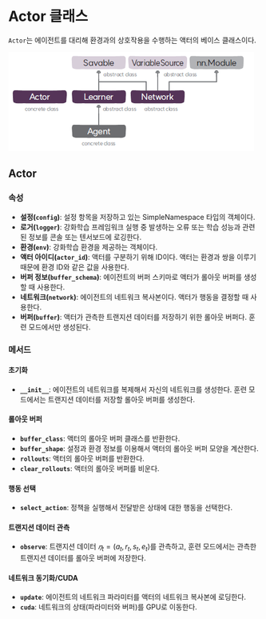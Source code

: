 # Actor 클래스
`Actor`는 에이전트를 대리해 환경과의 상호작용을 수행하는 액터의 베이스 클래스이다.

![Agent 클래스 구성도](img/class_diagram.png)

## Actor
### 속성
* **설정(`config`)**: 설정 항목을 저장하고 있는 SimpleNamespace 타입의 객체이다.
* **로거(`logger`)**: 강화학습 프레임워크 실행 중 발생하는 오류 또는 학습 성능과 관련된 정보를 콘솔 또는 텐서보드에 로깅한다.
* **환경(`env`)**: 강화학습 환경을 제공하는 객체이다.
* **액터 아이디(`actor_id`)**: 액터를 구분하기 위해 ID이다. 액터는 환경과 쌍을 이루기 때문에 환경 ID와 같은 값을 사용한다.
* **버퍼 정보(`buffer_schema`)**: 에이전트의 버퍼 스키마로 액터가 롤아웃 버퍼를 생성할 때 사용한다.
* **네트워크(`network`)**: 에이전트의 네트워크 복사본이다. 액터가 행동을 결정할 때 사용한다.
* **버퍼(`buffer`)**: 액터가 관측한 트랜지션 데이터를 저장하기 위한 롤아웃 버퍼다. 훈련 모드에서만 생성된다.

### 메서드
#### 초기화
* **`__init__`**: 에이전트의 네트워크를 복제해서 자신의 네트워크를 생성한다. 훈련 모드에서는 트랜지션 데이터를 저장할 롤아웃 버퍼를 생성한다.
#### 롤아웃 버퍼
* **`buffer_class`**: 액터의 롤아웃 버퍼 클래스를 반환한다.
* **`buffer_shape`**: 설정과 환경 정보를 이용해서 액터의 롤아웃 버퍼 모양을 계산한다.
* **`rollouts`**: 액터의 롤아웃 버퍼를 반환한다.
* **`clear_rollouts`**: 액터의 롤아웃 버퍼를 비운다.
#### 행동 선택
* **`select_action`**: 정책을 실행해서 전달받은 상태에 대한 행동을 선택한다.
#### 트랜지션 데이터 관측
* **`observe`**: 트랜지션 데이터 $𝜂_t=(a_t, r_t, s_t, e_t)$를 관측하고, 훈련 모드에서는 관측한 트랜지션 데이터를 롤아웃 버퍼에 저장한다.
#### 네트워크 동기화/CUDA
* **`update`**: 에이전트의 네트워크 파라미터를 액터의 네트워크 복사본에 로딩한다.
* **`cuda`**: 네트워크의 상태(파라미터와 버퍼)를 GPU로 이동한다.
